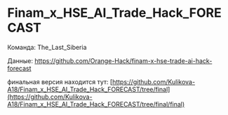 # Finam_x_HSE_AI_Trade_Hack_FORECAST

Команда: The_Last_Siberia

Данные: https://github.com/Orange-Hack/finam-x-hse-trade-ai-hack-forecast

финальная версия находится тут: [https://github.com/Kulikova-A18/Finam_x_HSE_AI_Trade_Hack_FORECAST/tree/final](https://github.com/Kulikova-A18/Finam_x_HSE_AI_Trade_Hack_FORECAST/tree/final/final)
